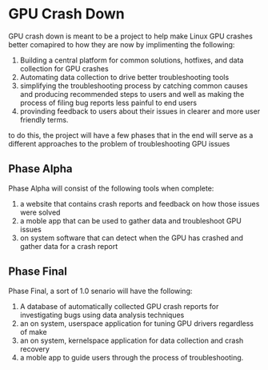 # GPU Crash Down
GPU crash down is meant to be a project to help make Linux GPU crashes better comapired to how they are now by implimenting the following:

1. Building a central platform for common solutions, hotfixes, and data collection for GPU crashes
2. Automating data collection to drive better troubleshooting tools
3. simplifying the troubleshooting process by catching common causes and producing recommended steps to users and well as making the process of filing bug reports less painful to end users
4. provinding feedback to users about their issues in clearer and more user friendly terms.

to do this, the project will have a few phases that in the end will serve as a different approaches to the problem of troubleshooting GPU issues

## Phase Alpha

Phase Alpha will consist of the following tools when complete:
1. a website that contains crash reports and feedback on how those issues were solved
2. a moble app that can be used to gather data and troubleshoot GPU issues
3. on system software that can detect when the GPU has crashed and gather data for a crash report

## Phase Final

Phase Final, a sort of 1.0 senario will have the following:

1. A database of automatically collected GPU crash reports for investigating bugs using data analysis techniques
2. an on system, userspace application for tuning GPU drivers regardless of make
3. an on system, kernelspace application for data collection and crash recovery
4. a moble app to guide users through the process of troubleshooting. 

